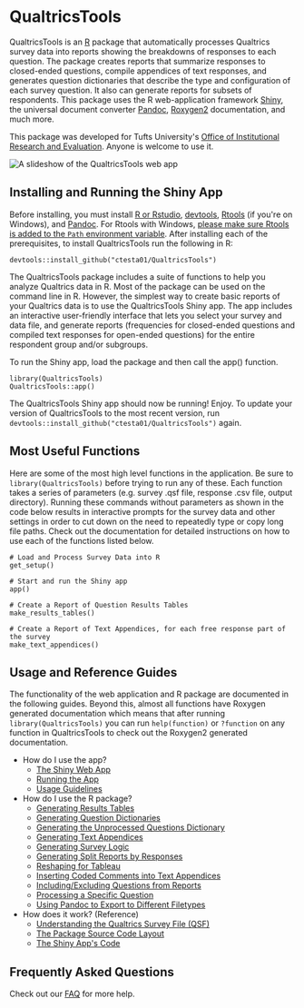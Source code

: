 # QualtricsTools 

QualtricsTools is an [R](https://www.r-project.org/) package that automatically processes Qualtrics survey data into 
reports showing the breakdowns of responses to each question. The package creates 
reports that summarize responses to closed-ended questions, compile appendices of text responses, and generates question dictionaries that describe the type and configuration of each survey question. It also can generate reports for subsets of respondents. 
This package uses the R web-application framework [Shiny](https://shiny.rstudio.com/), 
the universal document converter [Pandoc](http://pandoc.org/), 
[Roxygen2](https://cran.r-project.org/web/packages/roxygen2/vignettes/roxygen2.html) documentation, 
and much more. 

This package was developed for Tufts University's [Office of Institutional Research and Evaluation](http://provost.tufts.edu/institutionalresearch/). 
Anyone is welcome to use it.

![A slideshow of the QualtricsTools web app](https://github.com/ctesta01/QualtricsTools/blob/master/pics/animation.gif?raw=true)

## Installing and Running the Shiny App
Before installing, you must install [R or Rstudio](https://www.rstudio.com/), 
[devtools](https://github.com/hadley/devtools), 
[Rtools](https://cran.r-project.org/bin/windows/Rtools/) (if you're on Windows), 
and [Pandoc](http://pandoc.org/). For Rtools with Windows, 
[please make sure Rtools is added to the `Path` environment variable](http://stackoverflow.com/a/29480538/3161979). 
After installing each of the prerequisites, to install QualtricsTools run the following in R:

    devtools::install_github("ctesta01/QualtricsTools")
    
The QualtricsTools package includes a suite of functions to help you analyze Qualtrics data in R. Most of the package can be used on the command line in R. However, the simplest way to create basic reports of your Qualtrics data is to use the QualtricsTools Shiny app. The app includes an interactive user-friendly interface that lets you select your survey and data file, and generate reports (frequencies for closed-ended questions and compiled text responses for open-ended questions) for the entire respondent group and/or subgroups. 

To run the Shiny app, load the package and then call the app() function.

    library(QualtricsTools)
    QualtricsTools::app()

The QualtricsTools Shiny app should now be running! Enjoy. To update your version of QualtricsTools
to the most recent version, run `devtools::install_github("ctesta01/QualtricsTools")` again.

## Most Useful Functions

Here are some of the most high level functions in the application. Be sure to `library(QualtricsTools)` before 
trying to run any of these. Each function takes a series of parameters (e.g. survey .qsf file, response .csv file, output directory). Running these
commands without parameters as shown in the code below results in interactive prompts for the survey data and other settings
in order to cut down on the need to repeatedly type or copy long file paths. 
Check out the documentation for detailed instructions on how to use each of the functions listed below.

    # Load and Process Survey Data into R
    get_setup()
    
    # Start and run the Shiny app
    app()
    
    # Create a Report of Question Results Tables
    make_results_tables()
    
    # Create a Report of Text Appendices, for each free response part of the survey
    make_text_appendices()
    

## Usage and Reference Guides

The functionality of the web application and R package are documented in the following guides. Beyond this,
almost all functions have Roxygen generated documentation which means that after running `library(QualtricsTools)`
you can run `help(function)` or `?function` on any function in QualtricsTools to check out the Roxygen2 generated 
documentation. 

- How do I use the app?
  - [The Shiny Web App](https://github.com/ctesta01/QualtricsTools/wiki/The-Shiny-Web-Application#explaining-the-shiny-app-components)
  - [Running the App](https://github.com/ctesta01/QualtricsTools/wiki/Installing-and-Running-the-Shiny-App)
  - [Usage Guidelines](https://github.com/ctesta01/QualtricsTools/wiki/Usage-Guidelines)
- How do I use the R package?
  - [Generating Results Tables](https://github.com/ctesta01/QualtricsTools/wiki/Generating-Results-Tables)
  - [Generating Question Dictionaries](https://github.com/ctesta01/QualtricsTools/wiki/Generating-Question-Dictionaries)
  - [Generating the Unprocessed Questions Dictionary](https://github.com/ctesta01/QualtricsTools/wiki/Uncodeable-Questions)
  - [Generating Text Appendices](https://github.com/ctesta01/QualtricsTools/wiki/Generating-Text-Appendices)
  - [Generating Survey Logic](https://github.com/ctesta01/QualtricsTools/wiki/Generating-Display-Logic)
  - [Generating Split Reports by Responses](https://github.com/ctesta01/QualtricsTools/wiki/Split-Reports)
  - [Reshaping for Tableau](https://github.com/ctesta01/QualtricsTools/wiki/Reshaping-Responses-for-Tableau)
  - [Inserting Coded Comments into Text Appendices](https://github.com/ctesta01/QualtricsTools/wiki/Comment-Coding)
  - [Including/Excluding  Questions from Reports](https://github.com/ctesta01/QualtricsTools/wiki/Including-Excluding-a-Specific-Question)
  - [Processing a Specific Question](https://github.com/ctesta01/QualtricsTools/wiki/Processing-a-Specific-Question)
  - [Using Pandoc to Export to Different Filetypes](https://github.com/ctesta01/QualtricsTools/wiki/Exporting-to-Different-Filetypes)
- How does it work? (Reference)
  - [Understanding the Qualtrics Survey File (QSF)](https://gist.github.com/ctesta01/d4255959dace01431fb90618d1e8c241)
  - [The Package Source Code Layout](https://github.com/ctesta01/QualtricsTools/wiki/Source-Code-Layout)
  - [The Shiny App's Code](https://github.com/ctesta01/QualtricsTools/wiki/The-Shiny-Web-Application#understanding-the-code)

## Frequently Asked Questions 
Check out our [FAQ](https://github.com/ctesta01/QualtricsTools/wiki/Frequently-Asked-Questions) for more help.


